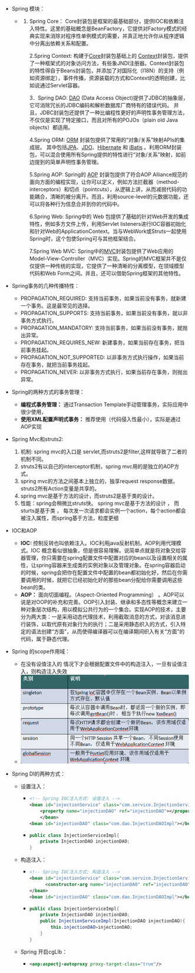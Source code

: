 + Spring 模块：
  
  + 1. Spring Core： Core封装包是框架的最基础部分，提供IOC和依赖注入特性。这里的基础概念是BeanFactory，它提供对Factory模式的经典实现来消除对程序性单例模式的需要，并真正地允许你从程序逻辑中分离出依赖关系和配置。
  
       2.Spring Context: 构建于[Core](http://www.mianwww.com/html/2014/03/19750.html#beans-introduction)封装包基础上的 [Context](http://blog.chinaunix.net/u/9295/ch03s08.html)封装包，提供了一种框架式的对象访问方法，有些象JNDI注册器。Context封装包的特性得自于Beans封装包，并添加了对国际化（I18N）的支持（例如资源绑定），事件传播，资源装载的方式和Context的透明创建，比如说通过Servlet容器。
  
       3．Spring DAO:  [DAO](http://www.mianwww.com/html/2014/03/19750.html#dao-introduction) (Data Access Object)提供了JDBC的抽象层，它可消除冗长的JDBC编码和解析数据库厂商特有的错误代码。 并且，JDBC封装包还提供了一种比编程性更好的声明性事务管理方法，不仅仅是实现了特定接口，而且对所有的POJOs（plain old Java objects）都适用。

       4.Spring ORM: [ORM](http://www.mianwww.com/html/2014/03/19750.html#orm-introduction) 封装包提供了常用的“对象/关系”映射APIs的集成层。 其中包括[JPA](http://blog.chinaunix.net/u/9295/ch12s07.html)、[JDO](http://blog.chinaunix.net/u/9295/ch12s03.html)、[Hibernate](http://blog.chinaunix.net/u/9295/ch12s02.html) 和 [iBatis](http://blog.chinaunix.net/u/9295/ch12s06.html) 。利用ORM封装包，可以混合使用所有Spring提供的特性进行“对象/关系”映射，如前边提到的简单声明性事务管理。
  
       5.Spring AOP: Spring的 [AOP](http://www.mianwww.com/html/2014/03/19750.html#aop-introduction) 封装包提供了符合AOP Alliance规范的面向方面的编程实现，让你可以定义，例如方法拦截器（method-interceptors）和切点（pointcuts），从逻辑上讲，从而减弱代码的功能耦合，清晰的被分离开。而且，利用source-level的元数据功能，还可以将各种行为信息合并到你的代码中。
  
       6.Spring Web: Spring中的 Web 包提供了基础的针对Web开发的集成特性，例如多方文件上传，利用Servlet listeners进行IOC容器初始化和针对Web的ApplicationContext。当与WebWork或Struts一起使用Spring时，这个包使Spring可与其他框架结合。
  
       7.Spring Web MVC: Spring中的[MVC](http://www.mianwww.com/html/2014/03/19750.html#mvc-introduction)封装包提供了Web应用的Model-View-Controller（MVC）实现。Spring的MVC框架并不是仅仅提供一种传统的实现，它提供了一种清晰的分离模型，在领域模型代码和Web Form之间。并且，还可以借助Spring框架的其他特性。
  
+ Spring事务的几种传播特性：
  
  + PROPAGATION_REQUIRED: 支持当前事务，如果当前没有事务，就新建一个事务。这是最常见的选择。 
  + PROPAGATION_SUPPORTS: 支持当前事务，如果当前没有事务，就以非事务方式执行。 
  + PROPAGATION_MANDATORY: 支持当前事务，如果当前没有事务，就抛出异常。 
  + PROPAGATION_REQUIRES_NEW: 新建事务，如果当前存在事务，把当前事务挂起。 
  + PROPAGATION_NOT_SUPPORTED: 以非事务方式执行操作，如果当前存在事务，就把当前事务挂起。 
  + PROPAGATION_NEVER: 以非事务方式执行，如果当前存在事务，则抛出异常。 
  
+ Spring的两种方式的事务管理：
  + **编程式事务管理：** 通过Transaction Template手动管理事务，实际应用中很少使用，
  + **使用XML配置声明式事务：** 推荐使用（代码侵入性最小），实际是通过AOP实现

+ Spring Mvc和struts2:
  	1. 机制: spring   mvc的入口是 servlet,而struts2是filter,这样就导致了二者的机制不同。
   	2. struts2有以自己的interceptor机制，spring mvc用的是独立的AOP方式。
   	3. spring mvc的方法之间基本上独立的，独享request response数据，struts2所有Action变量是共享的。
   	4. spring mvc是基于方法的设计，而struts2是基于类的设计。
   	5. 性能：spring会稍微比struts快。 spring mvc是基于方法的设计 ， 而sturts是基于类 ， 每次发一次请求都会实例一个action，每个action都会被注入属性，而spring基于方法，粒度更细

+ IOC和AOP

   + **IOC:** 控制反转也叫依赖注入。IOC利用java反射机制，AOP利用代理模式。IOC 概念看似很抽象，但是很容易理解。说简单点就是将对象交给容器管理，你只需要在spring配置文件中配置对应的bean以及设置相关的属性，让spring容器来生成类的实例对象以及管理对象。在spring容器启动的时候，spring会把你在配置文件中配置的bean都初始化好，然后在你需要调用的时候，就把它已经初始化好的那些bean分配给你需要调用这些bean的类。
   + **AOP：** 面向切面编程。（Aspect-Oriented Programming） 。AOP可以说是对OOP的补充和完善。OOP引入封装、继承和多态性等概念来建立一种对象层次结构，用以模拟公共行为的一个集合。实现AOP的技术，主要分为两大类：一是采用动态代理技术，利用截取消息的方式，对该消息进行装饰，以取代原有对象行为的执行；二是采用静态织入的方式，引入特定的语法创建“方面”，从而使得编译器可以在编译期间织入有关“方面”的代码，属于静态代理。

   

+ Spring 的scope作用域：

  +  在没有设值注入的	情况下才会根据配置文件中的构造注入，一旦有设值注入，则构造注入失效
  + ![1569398227237](../../images/1569398227237.png)

+ Spring DI的两种方式：

  + 设置注入：

    + ```xml
      <!-- Spring IOC注入方式: 设值注入 -->
      <bean id="injectionService" class="com.service.InjectionServiceImpl">
          <property name="injectionDAO" ref="injectionDAO"></property>
          </bean>
      <bean id="injectionDAO" class="com.dao.InjectionDAOImpl"></bean>
      ```

    + ```java
      public class InjectionServiceImpl{
          private InjectionDAO injectionDAO;
      }
      ```

  + 构造注入：

    + ```xml
      <!-- Spring IOC注入方式: 构造注入 -->
      <bean id="injectionService" class="com.service.InjectionServiceImpl">
          	<constructor-arg name="injectionDAO" ref="injectionDAO"></constructor-arg>
      </bean> 
      <bean id="injectionDAO" class="com.dao.InjectionDAOImpl"></bean>
      ```

    + ```java
      public class InjectionServiceImpl{
          private InjectionDAO injectionDAO;
          public InjectionServiceImpl(InjectionDAO injectionDAO){
              this.injectionDAO=injectionDAO;
          }
      }
      ```

  + Spring 开启cgLIb：
  
    + ```xml
      <aop:aspectj-autoproxy proxy-target-class="true"/>
      ```

